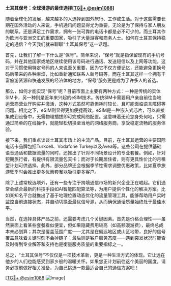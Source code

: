 **土耳其保号：全球漫游的最佳选择[[TG💪+ @esim1088](https://t.me/s/esim1088)]**

随着全球化的发展，越来越多的人选择到国外旅行、工作或生活。对于这些需要长期在国外活动的人来说，手机通讯问题显得尤为重要。无论是为了保持与家人朋友的联系，还是满足工作需求，拥有一张可靠的电话卡都是必不可少的。而土耳其作为欧洲与亚洲交汇的重要国家，吸引了大量游客和商务人士。如何在土耳其保持稳定的通信？今天我们就来聊聊“土耳其保号”这一话题。

首先，让我们了解一下什么是“保号”。简单来说，“保号”就是指保留现有的手机号码，并在其他国家或地区继续使用该号码进行通话、发送短信以及上网等功能。这对于习惯使用特定号码的人来说至关重要，因为它不仅方便记忆，还能避免更换号码后带来的各种麻烦，比如重新通知联系人新号码等。而在土耳其这样一个拥有丰富旅游资源和快速发展的经济体的地方，“保号”服务更是成为了许多人的首选。

那么，如何才能实现“保号”呢？目前市面上主要有两种方式：一种是传统的实体SIM卡，另一种则是近年来兴起的eSIM技术。传统SIM卡需要用户亲自前往当地运营商营业厅购买并激活，这种方式虽然可靠但耗时较长，且可能面临语言障碍等问题。相比之下，eSIM则显得更加便捷高效。eSIM是一种嵌入式芯片，可以直接集成到设备中，无需物理插拔即可完成网络配置。这意味着无论您身处何地，只需通过简单的在线操作，就能轻松切换至当地的网络服务商，享受稳定流畅的服务体验。

接下来，我们重点谈谈土耳其市场上的主流产品。目前，在土耳其运营的主要国际电话卡品牌包括Turkcell、Vodafone Turkey以及Avea等。这些公司在提供基础语音通话和数据流量的同时，还推出了针对不同场景设计的专业套餐。例如，针对短期旅行者，有提供有限流量包天卡；而对于长期居住者，则有更具性价比的月租型计划可供选择。此外，部分品牌还会根据季节性需求调整优惠政策，比如夏季旅游旺季时会推出更多优惠套餐以吸引更多客户。

除了上述常规选项外，还有一些专注于跨境通信市场的新兴企业正在崛起。它们通常会结合最新的科技手段如AI智能匹配算法等，为用户提供个性化的解决方案。比如某知名平台就推出了基于地理位置动态优化的流量管理工具，能够帮助用户实时监控当前连接状态，并自动切换至最优信号源，从而确保通话质量始终处于最佳水平。

当然，在选择具体产品之前，还需要考虑几个关键因素。首先是价格合理性——虽然表面上看某些套餐看似便宜，但如果隐藏费用较高（如高额漫游费），最终总成本未必划算；其次是覆盖范围广度——尤其是在偏远地区或山区地带，良好的信号覆盖意味着关键时刻不会掉链子；最后则是客户服务态度——遇到突发状况时能否及时得到专业解答和支持也是衡量服务质量的重要指标之一。

总之，“土耳其保号”不仅仅是一项技术革新，更是一种生活方式的体现。它让远在他乡的人们也能感受到家乡般的温暖关怀。如果您正计划前往这个美丽的国度，请务必提前做好相关准备，为自己挑选一款最适合自己的通信方案吧！

[[TG💪+ @esim1088](https://t.me/s/esim1088) ![Image](https://i.postimg.cc/4NQfJmqS/Snipaste-2025-05-13-00-14-12.png)]